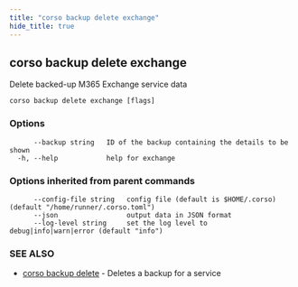 ```yaml
---
title: "corso backup delete exchange"
hide_title: true
---
```

## corso backup delete exchange

Delete backed-up M365 Exchange service data

```
corso backup delete exchange [flags]
```

### Options

```
      --backup string   ID of the backup containing the details to be shown
  -h, --help            help for exchange
```

### Options inherited from parent commands

```
      --config-file string   config file (default is $HOME/.corso) (default "/home/runner/.corso.toml")
      --json                 output data in JSON format
      --log-level string     set the log level to debug|info|warn|error (default "info")
```

### SEE ALSO

* [corso backup delete](corso_backup_delete.md)	 - Deletes a backup for a service

